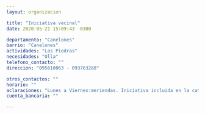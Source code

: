 ```yaml
---
layout: organizacion

title: "Iniciativa vecinal"
date: 2020-05-21 15:09:43 -0300

departamento: "Canelones"
barrio: "Canelones"
actividades: "Las Piedras"
necesidades: "Olla"
telefono_contacto: ""
direccion: "095610063 - 093763288"

otros_contactos: ""
horario: ""
aclaraciones: "Lunes a Viernes:meriendas. Iniciativa incluida en la categoría \"merienda\" de esta página. También arman canastas"
cuenta_bancaria: ""

---
```

